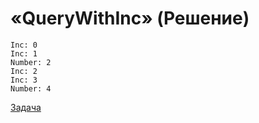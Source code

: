# «QueryWithInc» (Решение)

```
Inc: 0
Inc: 1
Number: 2
Inc: 2
Inc: 3
Number: 4
```

[Задача](./QueryWithInc-P.md)